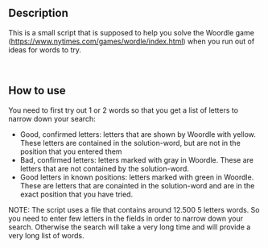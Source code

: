 ## Description
This is a small script that is supposed to help you solve the Woordle game (https://www.nytimes.com/games/wordle/index.html) when you run out of ideas for words to try. 

<br>

## How to use
You need to first try out 1 or 2 words so that you get a list of letters to narrow down your search:
* Good, confirmed letters: letters that are shown by Woordle with yellow. These letters are contained in the solution-word, but are not in the position that you entered them
* Bad, confirmed letters: letters marked with gray in Woordle. These are letters that are not contained by the solution-word. 
* Good letters in known positions: letters marked with green in Woordle. These are letters that are conainted in the solution-word and are in the exact position that you have tried. 

NOTE: The script uses a file that contains around 12.500 5 letters words. So you need to enter few letters in the fields in order to narrow down your search. Otherwise the search will take a very long time and will provide a very long list of words.
